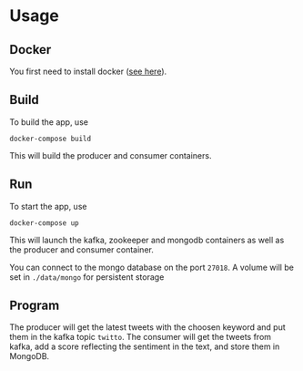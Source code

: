 # Usage

## Docker
You first need to install docker ([see here](https://docs.docker.com/get-docker/)).

## Build

To build the app, use
```
docker-compose build
```

This will build the producer and consumer containers.

## Run

To start the app, use
```
docker-compose up
```

This will launch the kafka, zookeeper and mongodb containers as well as the producer and consumer container.

You can connect to the mongo database on the port `27018`.
A volume will be set in `./data/mongo` for persistent storage 


## Program

The producer will get the latest tweets with the choosen keyword and put them in the kafka topic `twitto`.
The consumer will get the tweets from kafka, add a score reflecting the sentiment in the text, and store them in MongoDB. 